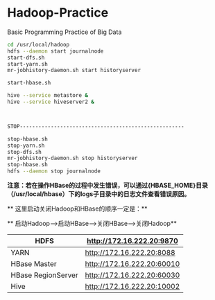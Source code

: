 # Hadoop-Practice

Basic Programming Practice of Big Data

```bash
cd /usr/local/hadoop
hdfs --daemon start journalnode
start-dfs.sh
start-yarn.sh
mr-jobhistory-daemon.sh start historyserver

start-hbase.sh

hive --service metastore &
hive --service hiveserver2 &



STOP-----------------------------------------------------

stop-hbase.sh
stop-yarn.sh
stop-dfs.sh
mr-jobhistory-daemon.sh stop historyserver
stop-hbase.sh
hdfs --daemon stop journalnode
```

**注意：若在操作HBase的过程中发生错误，可以通过{HBASE\_HOME}目录（/usr/local/hbase）下的logs子目录中的日志文件查看错误原因。**

** 这里启动关闭Hadoop和HBase的顺序一定是：**

** 启动Hadoop—>启动HBase—>关闭HBase—>关闭Hadoop**


| HDFS               | http://172.16.222.20:9870  |
| ------------------ | -------------------------- |
| YARN               | http://172.16.222.20:8088  |
| HBase Master       | http://172.16.222.20:60010 |
| HBase RegionServer | http://172.16.222.20:60030 |
| Hive               | http://172.16.222.20:10002 |

